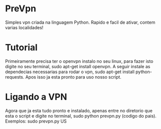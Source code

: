 # PreVpn
Simples vpn criada na linguagem Python.
Rapido e facil de ativar, contem varias localidades!
# Tutorial
Primeiramente precisa ter o openvpn instalo no seu linux, para fazer isto digite no seu terminal, sudo apt-get install openvpn. A seguir instale as dependecias necessarias para rodar o vpn, sudo apt-get install python-requests. Apos isso ja esta pronto para uso nosso script.
# Ligando a VPN
Agora que ja esta tudo pronto e instalado, apenas entre no diretorio que esta o script e digite no terminal, sudo python prevpn.py (codigo do pais).
Exemplos:
sudo prevpn.py US
